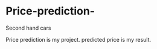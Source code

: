 # Price-prediction-
Second hand cars

Price prediction is my project.
predicted price is my result.
